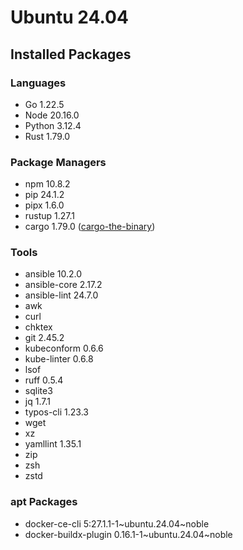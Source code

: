 # Ubuntu 24.04

## Installed Packages

### Languages

- Go 1.22.5
- Node 20.16.0
- Python 3.12.4
- Rust 1.79.0

### Package Managers

- npm 10.8.2
- pip 24.1.2
- pipx 1.6.0
- rustup 1.27.1
- cargo 1.79.0 ([cargo-the-binary](https://github.com/rust-lang/cargo/blob/master/src/cargo/version.rs))

### Tools

- ansible 10.2.0
- ansible-core 2.17.2
- ansible-lint 24.7.0
- awk
- curl
- chktex
- git 2.45.2
- kubeconform 0.6.6
- kube-linter 0.6.8
- lsof
- ruff 0.5.4
- sqlite3
- jq 1.7.1
- typos-cli 1.23.3
- wget
- xz
- yamllint 1.35.1
- zip
- zsh
- zstd

### apt Packages

- docker-ce-cli 5:27.1.1-1\~ubuntu.24.04\~noble
- docker-buildx-plugin 0.16.1-1\~ubuntu.24.04\~noble
